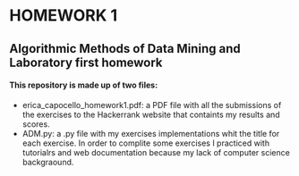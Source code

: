 # HOMEWORK 1
## Algorithmic Methods of Data Mining and Laboratory first homework
#### This repository is made up of two files:
* erica_capocello_homework1.pdf: a PDF file with all the submissions of the exercises to the Hackerrank website that containts my results and scores.
* ADM.py:  a  .py file with my exercises implementations whit the title for each exercise. In order to complite some exercises I practiced with tutorialrs and web documentation because my lack of computer science backgraound. 
